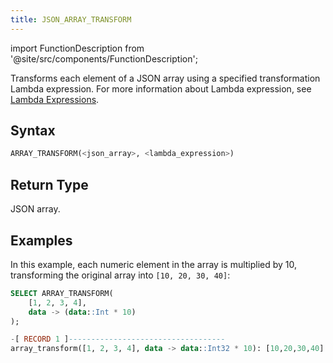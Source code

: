 ```yaml
---
title: JSON_ARRAY_TRANSFORM
---
```


import FunctionDescription from '@site/src/components/FunctionDescription';

<FunctionDescription description="Introduced or updated: v1.2.762"/>

Transforms each element of a JSON array using a specified transformation Lambda expression. For more information about Lambda expression, see [Lambda Expressions](../../../30-stored-procedure-scripting/index.md#lambda-expressions).

## Syntax

```sql
ARRAY_TRANSFORM(<json_array>, <lambda_expression>)
```

## Return Type

JSON array.

## Examples

In this example, each numeric element in the array is multiplied by 10, transforming the original array into `[10, 20, 30, 40]`:

```sql
SELECT ARRAY_TRANSFORM(
    [1, 2, 3, 4],
    data -> (data::Int * 10)
);

-[ RECORD 1 ]-----------------------------------
array_transform([1, 2, 3, 4], data -> data::Int32 * 10): [10,20,30,40]
```

